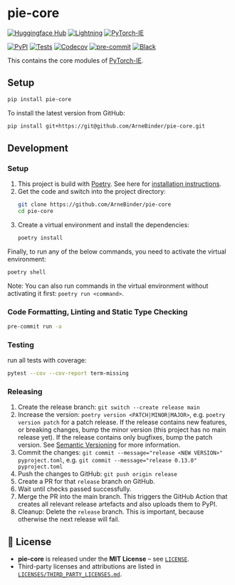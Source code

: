 # pie-core

<a href="https://huggingface.co/docs/hub/index"><img alt="Huggingface Hub" src="https://img.shields.io/badge/-Huggingface--Hub-darkslateblue?style=flat&logo=huggingface&labelColor=darkslateblue"></a>
<a href="https://pytorchlightning.ai/"><img alt="Lightning" src="https://img.shields.io/badge/-Lightning-792ee5?logo=lightning&logoColor=white"></a>
<a href="https://github.com/ArneBinder/pytorch-ie"><img alt="PyTorch-IE" src="https://img.shields.io/badge/-PyTorch--IE-017F2F?style=flat&logo=github&labelColor=gray"></a><br>

[![PyPI](https://img.shields.io/pypi/v/pie-core.svg)][pypi status]
[![Tests](https://github.com/arnebinder/pie-core/workflows/Tests/badge.svg)][tests]
[![Codecov](https://codecov.io/gh/arnebinder/pie-core/branch/main/graph/badge.svg)][codecov]
[![pre-commit](https://img.shields.io/badge/pre--commit-enabled-brightgreen?logo=pre-commit&logoColor=white)][pre-commit]
[![Black](https://img.shields.io/badge/code%20style-black-000000.svg)][black]

This contains the core modules of [PyTorch-IE](https://github.com/ArneBinder/pytorch-ie).

## Setup

```bash
pip install pie-core
```

To install the latest version from GitHub:

```bash
pip install git+https://git@github.com/ArneBinder/pie-core.git
```

## Development

### Setup

1. This project is build with [Poetry](https://python-poetry.org/). See here for [installation instructions](https://python-poetry.org/docs/#installation).
2. Get the code and switch into the project directory:
   ```bash
   git clone https://github.com/ArneBinder/pie-core
   cd pie-core
   ```
3. Create a virtual environment and install the dependencies:
   ```bash
   poetry install
   ```

Finally, to run any of the below commands, you need to activate the virtual environment:

```bash
poetry shell
```

Note: You can also run commands in the virtual environment without activating it first: `poetry run <command>`.

### Code Formatting, Linting and Static Type Checking

```bash
pre-commit run -a
```

### Testing

run all tests with coverage:

```bash
pytest --cov --cov-report term-missing
```

### Releasing

1. Create the release branch:
   `git switch --create release main`
2. Increase the version:
   `poetry version <PATCH|MINOR|MAJOR>`,
   e.g. `poetry version patch` for a patch release. If the release contains new features, or breaking changes,
   bump the minor version (this project has no main release yet). If the release contains only bugfixes, bump
   the patch version. See [Semantic Versioning](https://semver.org/) for more information.
3. Commit the changes:
   `git commit --message="release <NEW VERSION>" pyproject.toml`,
   e.g. `git commit --message="release 0.13.0" pyproject.toml`
4. Push the changes to GitHub:
   `git push origin release`
5. Create a PR for that `release` branch on GitHub.
6. Wait until checks passed successfully.
7. Merge the PR into the main branch. This triggers the GitHub Action that creates all relevant release
   artefacts and also uploads them to PyPI.
8. Cleanup: Delete the `release` branch. This is important, because otherwise the next release will fail.

## 📄 License

* **pie-core** is released under the **MIT License** – see [`LICENSE`](LICENSE).
* Third-party licenses and attributions are listed in [`LICENSES/THIRD_PARTY_LICENSES.md`](LICENSES/THIRD_PARTY_LICENSES.md).


[black]: https://github.com/psf/black
[codecov]: https://app.codecov.io/gh/arnebinder/pie-core
[pre-commit]: https://github.com/pre-commit/pre-commit
[pypi status]: https://pypi.org/project/pie-core/
[tests]: https://github.com/arnebinder/pie-core/actions?workflow=Tests
